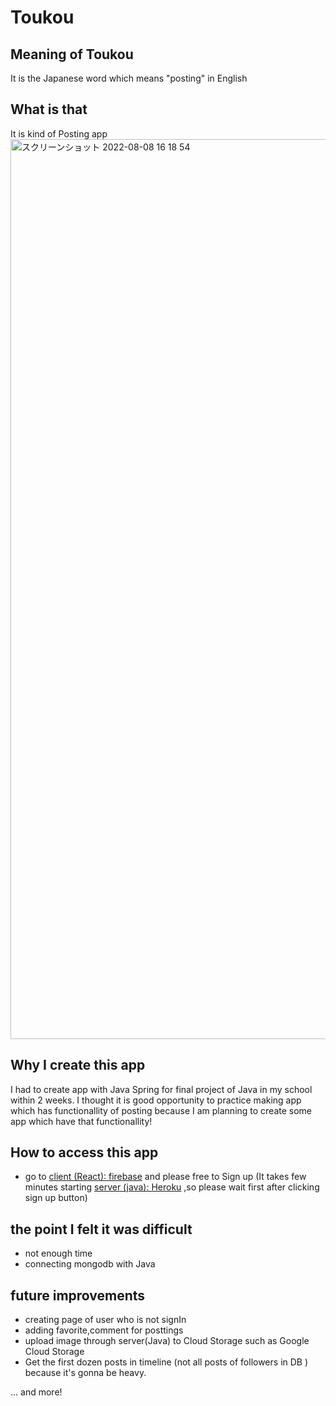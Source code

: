 # Toukou
## Meaning of Toukou
It is the Japanese word which means "posting" in English
## What is that
It is kind of Posting app
<img width="1440" alt="スクリーンショット 2022-08-08 16 18 54" src="https://user-images.githubusercontent.com/73221904/183531317-8419325f-2815-41e4-9b2c-706f30dfcb26.png">

## Why I create this app
I had to create app with Java Spring for final project of Java in my school within 2 weeks. 
I thought it is good opportunity to practice making app which has functionallity of posting because I am planning to create some app which have that functionallity!



## How to access this app
-  go to [client (React): firebase](https://tayu-toukou.web.app) and
please free to Sign up (It takes few minutes starting [server (java): Heroku](https://floating-ravine-24176.herokuapp.com/) 
,so please wait first after clicking sign up button)

## the point I felt it was difficult
- not enough time
- connecting mongodb with Java 

## future improvements
- creating page of user who is not signIn
- adding favorite,comment for posttings
- upload image through server(Java) to Cloud Storage such as Google Cloud Storage  
- Get the first dozen posts in timeline (not all  posts of followers in DB ) because it's gonna be heavy.

... and more!
